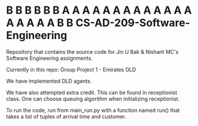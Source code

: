 B
B
B
B
B
B
A
A
A
A
A
A
A
A
A
A
A
A
A
A
A
A
A
A
B
B
CS-AD-209-Software-Engineering
==============================

Repository that contains the source code for Jin U Bak & Nishant MC's  Software Engineering assignments.

Currently in this repo: Group Project 1 - Emirates DLD

We have implemented DLD agents.

We have also attempted extra credit. This can be found in receptionist class. One can choose queuing algorithm when 
initializing receptionist.

To run the code, run from main_run.py with a function named run() that takes a list of tuples of arrival time and customer.



